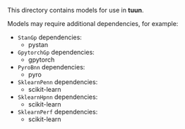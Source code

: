This directory contains models for use in **tuun**.

Models may require additional dependencies, for example:
* `StanGp` dependencies:
    - pystan
* `GpytorchGp` dependencies:
    - gpytorch
* `PyroBnn` dependencies:
    - pyro
* `SklearnPenn` dependencies:
    - scikit-learn 
* `SklearnHpnn` dependencies:
    - scikit-learn 
* `SklearnPerf` dependencies:
    - scikit-learn 
